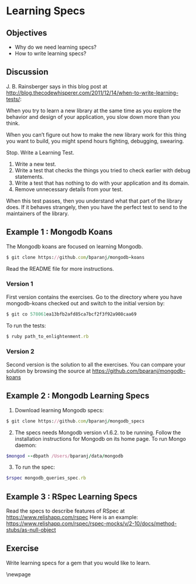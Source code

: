 # Learning Specs #

## Objectives ##

 - Why do we need learning specs?
 - How to write learning specs?

## Discussion ##

J. B. Rainsberger says in this blog post at http://blog.thecodewhisperer.com/2011/12/14/when-to-write-learning-tests/: 

When you try to learn a new library at the same time as you explore the behavior and design of your application, you slow down more than you think.

When you can’t figure out how to make the new library work for this thing you want to build, you might spend hours fighting, debugging, swearing.

Stop. Write a Learning Test.

1. Write a new test.
2. Write a test that checks the things you tried to check earlier with debug statements.
3. Write a test that has nothing to do with your application and its domain.
4. Remove unnecessary details from your test.

When this test passes, then you understand what that part of the library does. If it behaves strangely, then you have the perfect test to send to the maintainers of the library.

## Example 1 : Mongodb Koans ##

The Mongodb koans are focused on learning Mongodb. 

```ruby
$ git clone https://github.com/bparanj/mongodb-koans
```

Read the README file for more instructions.

### Version 1 ###

First version contains the exercises. Go to the directory where you have mongodb-koans checked out and switch to the initial version by:

```ruby
$ git co 578061ea13bfb2afd85ca7bcf2f3f92a908caa69
```

To run the tests:

```ruby
$ ruby path_to_enlightenment.rb
```

### Version 2 ###

Second version is the solution to all the exercises. You can compare your solution by browsing the source at https://github.com/bparanj/mongodb-koans

## Example 2 : Mongodb Learning Specs ##

1. Download learning Mongodb specs:

```ruby
$ git clone https://github.com/bparanj/mongodb_specs
```

2. The specs needs Mongodb version v1.6.2. to be running. Follow the installation instructions for Mongodb on its home page. To run Mongo daemon:

```ruby
$mongod --dbpath /Users/bparanj/data/mongodb
```

3. To run the spec:

```ruby
$rspec mongodb_queries_spec.rb 
```

## Example 3 : RSpec Learning Specs ##

Read the specs to describe features of RSpec at https://www.relishapp.com/rspec
Here is an example:  https://www.relishapp.com/rspec/rspec-mocks/v/2-10/docs/method-stubs/as-null-object

## Exercise ##

Write learning specs for a gem that you would like to learn.

\newpage
